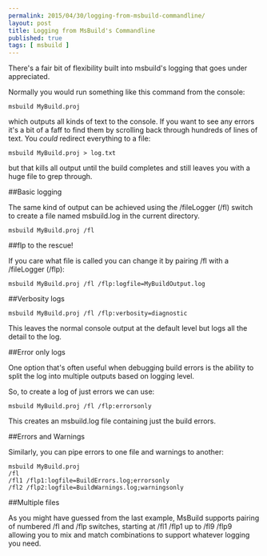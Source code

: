 ```yaml
---
permalink: 2015/04/30/logging-from-msbuild-commandline/
layout: post
title: Logging from MsBuild's Commandline
published: true
tags: [ msbuild ]
---
```


There's a fair bit of flexibility built into msbuild's logging that goes under 
appreciated. 

Normally you would run something like this command from the console:

	
	msbuild MyBuild.proj 

	
which outputs all kinds of text to the console. If you want to see any errors 
it's a bit of a faff to find them by scrolling back through hundreds of lines 
of text. You *could* redirect everything to a file:

	
	msbuild MyBuild.proj > log.txt
	

but that kills all output until the build completes and still leaves you with a huge 
file to grep through.

##Basic logging

The same kind of output can be achieved using the /fileLogger (/fl) switch to create a
file named msbuild.log in the current directory.

	
	msbuild MyBuild.proj /fl 
	
	
##flp to the rescue!

If you care what file is called you can change it by pairing /fl with a /fileLogger (/flp):

	
	msbuild MyBuild.proj /fl /flp:logfile=MyBuildOutput.log
	
	
##Verbosity logs

	
	msbuild MyBuild.proj /fl /flp:verbosity=diagnostic
	
	
This leaves the normal console output at the default level but logs all the 
detail to the log.	

##Error only logs

One option that's often useful when debugging build errors is 
the ability to split the log into multiple outputs based on logging level.

So, to create a log of just errors we can use:

	
	msbuild MyBuild.proj /fl /flp:errorsonly
	

This creates an msbuild.log file containing just the build errors.

##Errors and Warnings 

Similarly, you can pipe errors to one file and warnings to another:
	
	msbuild MyBuild.proj 
	/fl
	/fl1 /flp1:logfile=BuildErrors.log;errorsonly 
	/fl2 /flp2:logfile=BuildWarnings.log;warningsonly

##Multiple files

As you might have guessed from the last example, MsBuild supports pairing 
of numbered /fl and /flp switches, starting at /fl1 /flp1 
up to /fl9 /flp9 allowing you to mix and match combinations to support whatever 
logging you need.
